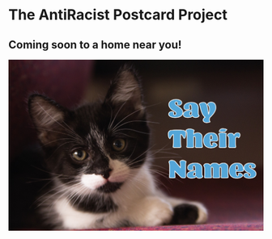 # The AntiRacist Postcard Project

## Coming soon to a home near you!

![](assets/imgs/card-1.jpg)


